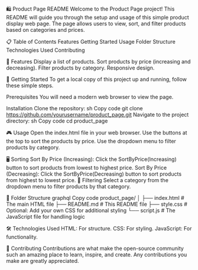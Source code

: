 🛍️ Product Page README
Welcome to the Product Page project! This README will guide you through the setup and usage of this simple product display web page. The page allows users to view, sort, and filter products based on categories and prices.

📋 Table of Contents
Features
Getting Started
Usage
Folder Structure
Technologies Used
Contributing

🌟 Features
Display a list of products.
Sort products by price (increasing and decreasing).
Filter products by category.
Responsive design.

🚀 Getting Started
To get a local copy of this project up and running, follow these simple steps.

Prerequisites
You will need a modern web browser to view the page.

Installation
Clone the repository:
sh
Copy code
git clone https://github.com/yourusername/product_page.git
Navigate to the project directory:
sh
Copy code
cd product_page

🎮 Usage
Open the index.html file in your web browser.
Use the buttons at the top to sort the products by price.
Use the dropdown menu to filter products by category.

🖥️ Sorting
Sort By Price (Increasing): Click the SortByPrice(Increasing) button to sort products from lowest to highest price.
Sort By Price (Decreasing): Click the SortByPrice(Decreasing) button to sort products from highest to lowest price.
🛒 Filtering
Select a category from the dropdown menu to filter products by that category.

📂 Folder Structure
graphql
Copy code
product_page/
│
├── index.html        # The main HTML file
├── README.md         # This README file
├── style.css         # Optional: Add your own CSS for additional styling
└── script.js         # The JavaScript file for handling logic

🛠️ Technologies Used
HTML: For structure.
CSS: For styling.
JavaScript: For functionality.

🤝 Contributing
Contributions are what make the open-source community such an amazing place to learn, inspire, and create. Any contributions you make are greatly appreciated.

